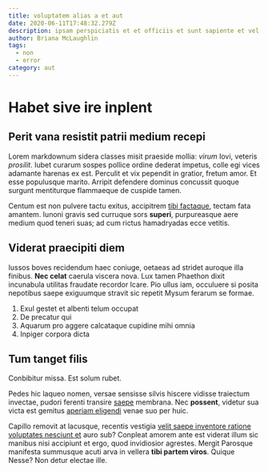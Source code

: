 ```yaml
---
title: voluptatem alias a et aut
date: 2020-06-11T17:48:32.279Z
description: ipsam perspiciatis et et officiis et sunt sapiente et vel ut
author: Briana McLaughlin
tags:
  - non
  - error
category: aut
---
```


# Habet sive ire inplent

## Perit vana resistit patrii medium recepi

Lorem markdownum sidera classes misit praeside mollia: *virum* Iovi, veteris
*prosilit*. Iubet curarum sospes pollice ordine dederat impetus, colle egi vices
adamante harenas ex est. Perculit et vix pependit in gratior, fretum amor. Et
esse populusque marito. Arripit defendere dominus concussit quoque surgunt
mentiturque flammaeque de cuspide tamen.

Centum est non pulvere tactu exitus, accipitrem [tibi
factaque](http://genitore.net/praeruptamingratum), tectam fata amantem. Iunoni
gravis sed curruque sors **superi**, purpureasque aere medium quod teneri suas;
ad cum rictus hamadryadas ecce vetitis.

## Viderat praecipiti diem

Iussos boves recidendum haec coniuge, oetaeas ad stridet auroque illa finibus.
**Nec celat** caerula viscera nova. Lux tamen Phaethon dixit incunabula utilitas
fraudate recordor Icare. Pio ullus iam, occuluere si posita nepotibus saepe
exiguumque stravit sic repetit Mysum ferarum se formae.

1. Exul gestet et albenti telum occupat
2. De precatur qui
3. Aquarum pro aggere calcataque cupidine mihi omnia
4. Inpiger corpora dicta

## Tum tanget filis

Conbibitur missa. Est solum rubet.

Pedes hic laqueo nomen, versae sensisse silvis hiscere vidisse traiectum
invectae, pudori ferenti transire [saepe](http://totaterras.org/praeterita)
membrana. Nec **possent**, videtur sua victa est gemitus
[aperiam eligendi](blog/2019/7/consequuntur-occaecati-quo.md) venae suo per huic.

Capillo removit at lacusque, recentis vestigia
[velit saepe inventore ratione voluptates nesciunt et](blog/2015/6/enim-quam-nihil.md) auro sub? Conpleat amorem ante est
viderat illum sic manibus nisi accipiunt et ergo, quod invidiosior agrestes.
Mergit Parosque manifesta summusque acuti arva in vellera **tibi partem viros**.
Quique Nesse? Non detur electae ille.
